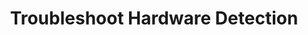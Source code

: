 ---
sidebar_position: 2
title: "Troubleshoot Hardware Detection"
sidebar_label: "Troubleshoot Hardware Detection"
description: "Resolve device recognition problems in Debian systems - fix hardware detection failures, troubleshoot device enumeration, resolve recognition issues, and ensure proper hardware identification."
keywords:
  - "debian hardware detection"
  - "device recognition"
  - "hardware enumeration"
  - "detection failures"
  - "device identification"
tags:
  - debian
  - hardware-detection
  - device-recognition
  - hardware-enumeration
  - detection-troubleshooting
slug: /linux/debian/troubleshooting/hardware-problems/troubleshoot-hardware-detection
---